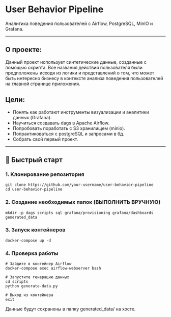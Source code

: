 # User Behavior Pipeline
Аналитика поведения пользователей с Airflow, PostgreSQL, MinIO и Grafana.
***
## О проекте:
Данный проект использует синтетические данные, созданные с помощью скрипта. Все названия действий пользователя были предположены исходя из логики и представлений о том, что может быть интересно бизнесу в контексте анализа поведения пользователей на главной странице приложения.
## Цели: 
* Понять как работают инструменты визуализации и аналитики данных (Grafana).
* Научиться создавать dags в Apache Airflow.
* Попробовать поработать с S3 хранилищем (minio).
* Попрактиковаться с postgreSQL и запросами в бд.
* Собрать свой первый проект.
***
## 🚀 Быстрый старт

### 1. Клонирование репозитория
```bush
git clone https://github.com/your-username/user-behavior-pipeline
cd user-behavior-pipeline
```
### 2. Создание необходимых папок (ВЫПОЛНИТЬ ВРУЧНУЮ)
```bush
mkdir -p dags scripts sql grafana/provisioning grafana/dashboards generated_data
```
### 3. Запуск контейнеров
```bush
docker-compose up -d
```
### 4. Проверка работы
```bush
# Зайдите в контейнер Airflow
docker-compose exec airflow-webserver bash

# Запустите генерацию данных
cd scripts
python generate-data.py

# Выход из контейнера
exit
```
Данные будут сохранены в папку generated_data/ на хосте.
